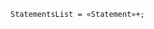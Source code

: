 <!-- This file is generated automatically by infrastructure scripts. Please don't edit by hand. -->

```{ .ebnf .slang-ebnf #StatementsList }
StatementsList = «Statement»+;
```
